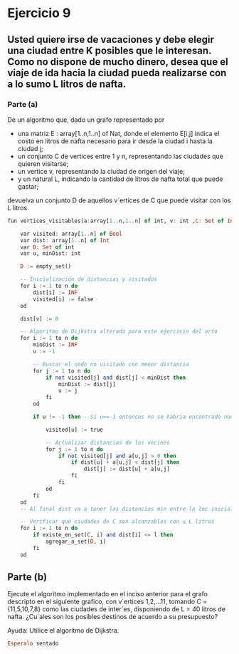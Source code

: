 # Ejercicio 9

## Usted quiere irse de vacaciones y debe elegir una ciudad entre K posibles que le interesan. Como no dispone de mucho dinero, desea que el viaje de ida hacia la ciudad pueda realizarse con a lo sumo L litros de nafta.

### Parte (a) 
De un algoritmo que, dado un grafo representado por 
* una matriz E : array[1..n,1..n] of Nat, donde el elemento E[i,j] indica el costo en litros de nafta necesario para ir desde la ciudad i hasta la ciudad j; 
* un conjunto C de vertices entre 1 y n, representando las ciudades que quieren visitarse; 
* un vertice v, representando la ciudad de origen del viaje; 
* y un natural L, indicando la cantidad de litros de nafta total que puede gastar; 

devuelva un conjunto D de aquellos v´ertices de C que puede visitar con los L litros.

~~~~haskell
fun vertices_visitables(a:array[1..n,1..n] of int, v: int ,C: Set of Int, l: Int) ret D: Set of int

    var visited: array[1..n] of Bool
    var dist: array[1..n] of Int
    var D: Set of int
    var u, minDist: int

    D := empty_set()

    -- Inicialización de distancias y visitados
    for i := 1 to n do
        dist[i] := INF
        visited[i] := false
    od

    dist[v] := 0

    -- Algoritmo de Dijkstra alterado para este ejercicio del orto
    for i := 1 to n do
        minDist := INF
        u := -1

        -- Buscar el nodo no visitado con menor distancia
        for j := 1 to n do
            if not visited[j] and dist[j] < minDist then
                minDist := dist[j]
                u := j
            fi
        od

        if u != -1 then --Si u==-1 entonces no se habria encontrado nodo con menor distancia

            visited[u] := true

            -- Actualizar distancias de los vecinos
            for j := 1 to n do
                if not visited[j] and a[u,j] > 0 then
                    if dist[u] + a[u,j] < dist[j] then
                        dist[j] := dist[u] + a[u,j]
                    fi
                fi
            od
        fi
    od
    -- Al final dist va a tener las distancias min entre la loc inicial y las otras

    -- Verificar qué ciudades de C son alcanzables con ≤ L litros
    for i := 1 to n do
        if existe_en_set(C, i) and dist[i] <= l then
            agregar_a_set(D, i)
        fi
    od


~~~~

## Parte (b) 

Ejecute el algoritmo implementado en el inciso anterior para el grafo descripto en el siguiente grafico, con v´ertices 1,2,...11, tomando C = {11,5,10,7,8} como las ciudades de inter´es, disponiendo de L = 40 litros de nafta. ¿Cu´ales son los posibles destinos de acuerdo a su presupuesto?

Ayuda: Utilice el algoritmo de Dijkstra.

~~~~Haskell
Esperalo sentado 
